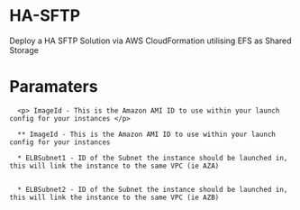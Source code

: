 # HA-SFTP
Deploy a HA SFTP Solution via AWS CloudFormation utilising EFS as Shared Storage

# Paramaters
      <p> ImageId - This is the Amazon AMI ID to use within your launch config for your instances </p>

      ** ImageId - This is the Amazon AMI ID to use within your launch config for your instances

      * ELBSubnet1 - ID of the Subnet the instance should be launched in, this will link the instance to the same VPC (ie AZA)
 
 
      * ELBSubnet2 - ID of the Subnet the instance should be launched in, this will link the instance to the same VPC (ie AZB)
       
